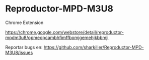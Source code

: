 # Reproductor-MPD-M3U8
Chrome Extension

https://chrome.google.com/webstore/detail/reproductor-mpdm3u8/opmeopcambhfimffbomjgemehjkbbmji

Reportar bugs en:
https://github.com/sharkiller/Reproductor-MPD-M3U8/issues
